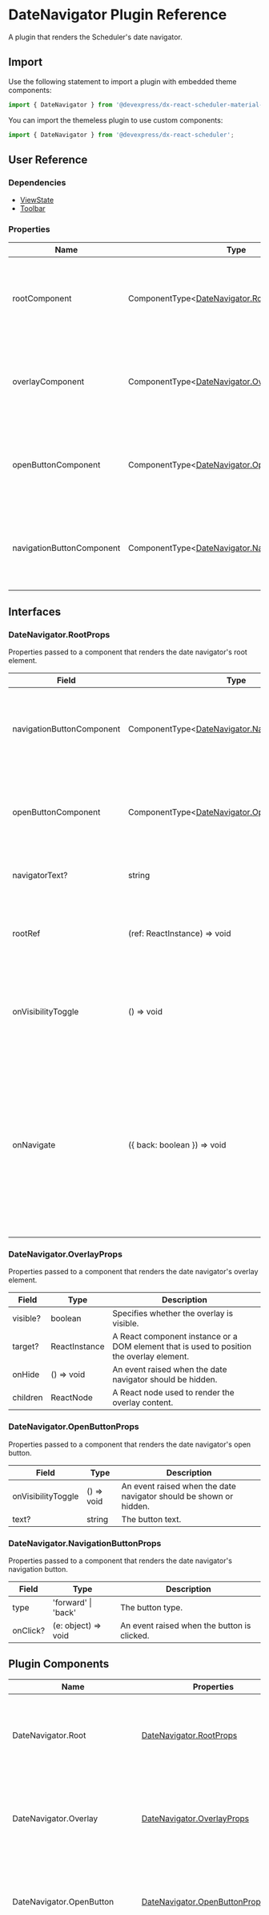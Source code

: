 # DateNavigator Plugin Reference

A plugin that renders the Scheduler's date navigator.

## Import

Use the following statement to import a plugin with embedded theme components:

```js
import { DateNavigator } from '@devexpress/dx-react-scheduler-material-ui';
```

You can import the themeless plugin to use custom components:

```js
import { DateNavigator } from '@devexpress/dx-react-scheduler';
```

## User Reference

### Dependencies

- [ViewState](view-state.md)
- [Toolbar](toolbar.md)

### Properties

Name | Type | Default | Description
-----|------|---------|------------
rootComponent | ComponentType&lt;[DateNavigator.RootProps](#datenavigatorrootprops)&gt; | | A component that renders the date navigator's root element.
overlayComponent | ComponentType&lt;[DateNavigator.OverlayProps](#datenavigatoroverlayprops)&gt; | | A component that renders the date navigator's overlay element.
openButtonComponent | ComponentType&lt;[DateNavigator.OpenButtonProps](#datenavigatoropenbuttonprops)&gt; | | A component that renders a button that invokes the date navigator.
navigationButtonComponent | ComponentType&lt;[DateNavigator.NavigationButtonProps](#datenavigatornavigationbuttonprops)&gt; | | A component that renders the date navigator's navigation buttons.

## Interfaces

### DateNavigator.RootProps

Properties passed to a component that renders the date navigator's root element.

Field | Type | Description
------|------|------------
navigationButtonComponent | ComponentType&lt;[DateNavigator.NavigationButtonProps](#datenavigatornavigationbuttonprops)&gt; | A component that renders the date navigator's navigation buttons.
openButtonComponent | ComponentType&lt;[DateNavigator.OpenButtonProps](#datenavigatoropenbuttonprops)&gt; | A component that renders a button that invokes the date navigator.
navigatorText? | string | Text displayed in the date navigator.
rootRef | (ref: ReactInstance) => void | A function that accepts the date navigator's root element.
onVisibilityToggle | () => void | An event raised when the date navigator should be shown or hidden.
onNavigate | ({ back: boolean }) => void | An event raised when a navigation button is clicked. The event handler should switch the date navigator to the next (`back` is false) or previous (`back` is true) date.

### DateNavigator.OverlayProps

Properties passed to a component that renders the date navigator's overlay element.

Field | Type | Description
------|------|------------
visible? | boolean | Specifies whether the overlay is visible.
target? | ReactInstance | A React component instance or a DOM element that is used to position the overlay element.
onHide | () => void | An event raised when the date navigator should be hidden.
children | ReactNode | A React node used to render the overlay content.

### DateNavigator.OpenButtonProps

Properties passed to a component that renders the date navigator's open button.

Field | Type | Description
------|------|------------
onVisibilityToggle | () => void | An event raised when the date navigator should be shown or hidden.
text? | string | The button text.

### DateNavigator.NavigationButtonProps

Properties passed to a component that renders the date navigator's navigation button.

Field | Type | Description
------|------|------------
type | 'forward' &#124; 'back' | The button type.
onClick? | (e: object) => void | An event raised when the button is clicked.

## Plugin Components

Name | Properties | Description
-----|------------|------------
DateNavigator.Root | [DateNavigator.RootProps](#datenavigatorrootprops) | A component that renders the date navigator's root element.
DateNavigator.Overlay | [DateNavigator.OverlayProps](#datenavigatoroverlayprops) | A component that renders the date navigator's overlay element.
DateNavigator.OpenButton | [DateNavigator.OpenButtonProps](#datenavigatoropenbuttonprops) | A component that renders a button that invokes the date navigator.
DateNavigator.NavigationButton | [DateNavigator.NavigationButtonProps](#datenavigatornavigationbuttonprops) | A component that renders the date navigator's navigation buttons.

Additional properties are added to the component's root element.
